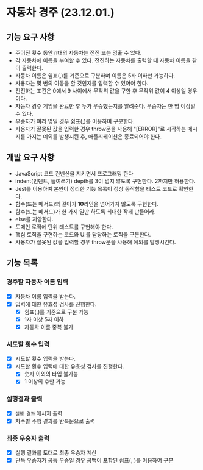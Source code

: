 # 자동차 경주 (23.12.01.)

## 기능 요구 사항

- 주어진 횟수 동안 n대의 자동차는 전진 또는 멈출 수 있다.
- 각 자동차에 이름을 부여할 수 있다. 전진하는 자동차를 출력할 때 자동차 이름을 같이 출력한다.
- 자동차 이름은 쉼표(,)를 기준으로 구분하며 이름은 5자 이하만 가능하다.
- 사용자는 몇 번의 이동을 할 것인지를 입력할 수 있어야 한다.
- 전진하는 조건은 0에서 9 사이에서 무작위 값을 구한 후 무작위 값이 4 이상일 경우이다.
- 자동차 경주 게임을 완료한 후 누가 우승했는지를 알려준다. 우승자는 한 명 이상일 수 있다.
- 우승자가 여러 명일 경우 쉼표(,)를 이용하여 구분한다.
- 사용자가 잘못된 값을 입력한 경우 throw문을 사용해 "[ERROR]"로 시작하는 메시지를 가지는 예외를 발생시킨 후, 애플리케이션은 종료되어야 한다.

## 개발 요구 사항

- JavaScript 코드 컨벤션을 지키면서 프로그래밍 한다
- indent(인덴트, 들여쓰기) depth를 3이 넘지 않도록 구현한다. 2까지만 허용한다.
- Jest를 이용하여 본인이 정리한 기능 목록이 정상 동작함을 테스트 코드로 확인한다.
- 함수(또는 메서드)의 길이가 **10**라인을 넘어가지 않도록 구현한다.
- 함수(또는 메서드)가 한 가지 일만 하도록 최대한 작게 만들어라.
- else를 지양한다.
- 도메인 로직에 단위 테스트를 구현해야 한다.
- 핵심 로직을 구현하는 코드와 UI를 담당하는 로직을 구분한다.
- 사용자가 잘못된 값을 입력할 경우 throw문을 사용해 예외를 발생시킨다.

## 기능 목록

### 경주할 자동차 이름 입력

- [x] 자동차 이름 입력을 받는다.
- [x] 입력에 대한 유효성 검사를 진행한다.
  - [x] 쉼표(,)를 기준으로 구분 가능
  - [x] 1자 이상 5자 이하
  - [x] 자동차 이름 중복 불가

### 시도할 횟수 입력

- [x] 시도할 횟수 입력을 받는다.
- [x] 시도할 횟수 입력에 대한 유효성 검사를 진행한다.
  - [x] 숫자 이외의 타입 불가능
  - [x] 1 이상의 수만 가능

### 실행결과 출력

- [x] `실행 결과` 메시지 출력
- [x] 차수별 주행 결과를 반복문으로 출력

### 최종 우승자 출력

- [x] 실행 결과를 토대로 최종 우승자 계산
- [x] 단독 우승자가 공동 우승일 경우 공백이 포함된 쉼표(, )를 이용하여 구분

